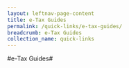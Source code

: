 ```yaml
---
layout: leftnav-page-content
title: e-Tax Guides
permalink: /quick-links/e-tax-guides/
breadcrumb: e-Tax Guides
collection_name: quick-links
---
```

#e-Tax Guides#
